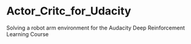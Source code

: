 # Actor_Critc_for_Udacity
Solving a robot arm environment for the Audacity Deep Reinforcement Learning Course
